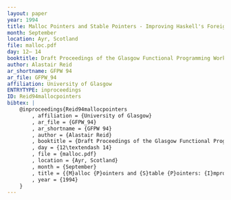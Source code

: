 ```yaml
---
layout: paper
year: 1994
title: Malloc Pointers and Stable Pointers - Improving Haskell's Foreign Language Interface
month: September
location: Ayr, Scotland
file: malloc.pdf
day: 12– 14
booktitle: Draft Proceedings of the Glasgow Functional Programming Workshop
author: Alastair Reid
ar_shortname: GFPW 94
ar_file: GFPW_94
affiliation: University of Glasgow
ENTRYTYPE: inproceedings
ID: Reid94mallocpointers
bibtex: |
    @inproceedings{Reid94mallocpointers
        , affiliation = {University of Glasgow}
        , ar_file = {GFPW_94}
        , ar_shortname = {GFPW 94}
        , author = {Alastair Reid}
        , booktitle = {Draft Proceedings of the Glasgow Functional Programming Workshop}
        , day = {12\textendash 14}
        , file = {malloc.pdf}
        , location = {Ayr, Scotland}
        , month = {September}
        , title = {{M}alloc {P}ointers and {S}table {P}ointers: {I}mproving {H}askell's {F}oreign {L}anguage {I}nterface}
        , year = {1994}
    }
---
```


